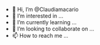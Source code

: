 - 👋 Hi, I’m @Claudiamacario
- 👀 I’m interested in ...
- 🌱 I’m currently learning ...
- 💞️ I’m looking to collaborate on ...
- 📫 How to reach me ...

<!---
Claudiamacario/Claudiamacario is a ✨ special ✨ repository because its `README.md` (this file) appears on your GitHub profile.
You can click the Preview link to take a look at your changes.
--->
